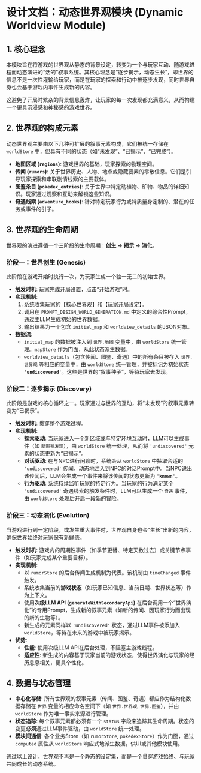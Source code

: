 # 设计文档：动态世界观模块 (Dynamic Worldview Module)

## 1. 核心理念

本模块旨在将游戏的世界观从静态的背景设定，转变为一个与玩家互动、随游戏进程而动态演进的“活的”叙事系统。其核心理念是“逐步揭示，动态生长”，即世界的信息不是一次性灌输给玩家，而是在玩家的探索和行动中被逐步发现，同时世界自身也会基于游戏内事件生成新的内容。

这避免了开局时繁杂的背景信息轰炸，让玩家的每一次发现都充满意义，从而构建一个更具沉浸感和神秘感的游戏世界。

## 2. 世界观的构成元素

动态世界观主要由以下几种可扩展的叙事元素构成，它们被统一存储在 `worldStore` 中，但具有不同的状态（如“未发现”、“已揭示”、“已完成”）。

* **地图区域 (`regions`)**: 游戏世界的基础，玩家探索的物理空间。
* **传闻 (`rumors`)**: 关于世界历史、人物、地点或隐藏要素的零散信息。它们是引导玩家探索和串联剧情线索的主要载体。
* **图鉴条目 (`pokedex_entries`)**: 关于世界中特定动植物、矿物、物品的详细知识。玩家通过观察和互动来解锁这些知识。
* **奇遇线索 (`adventure_hooks`)**: 针对特定玩家行为或特质量身定制的、潜在的任务或事件的引子。

## 3. 世界观的生命周期

世界观的演进遵循一个三阶段的生命周期：**创生 -> 揭示 -> 演化**。

### 阶段一：世界创生 (Genesis)

此阶段在游戏开始时执行一次，为玩家生成一个独一无二的初始世界。

* **触发时机**: 玩家完成开局设置，点击“开始游戏”时。
* **实现机制**:
    1. 系统收集玩家的【核心世界观】和【玩家开局设定】。
    2. 调用在 `PROMPT_DESIGN_WORLD_GENERATION.md` 中定义的综合性Prompt，通过主LLM生成初始的世界数据。
    3. 输出结果为一个包含 `initial_map` 和 `worldview_details` 的JSON对象。
* **数据流**:
  * `initial_map` 的数据被注入到 `世界.地图` 变量中，由 `worldStore` 统一管理。`mapStore` 作为门面，从此状态派生数据。
  * `worldview_details`（包含传闻、图鉴、奇遇）中的所有条目被存入 `世界.世界观` 等相应的变量中，由 `worldStore` 统一管理，并被标记为初始状态 **`'undiscovered'`**。这些是世界的“叙事种子”，等待玩家去发现。

### 阶段二：逐步揭示 (Discovery)

此阶段是游戏的核心循环之一。玩家通过与世界的互动，将“未发现”的叙事元素转变为“已揭示”。

* **触发时机**: 贯穿整个游戏过程。
* **实现机制**:
  * **探索驱动**: 当玩家进入一个新区域或与特定环境互动时，LLM可以生成事件（如 `新图鉴发现`），由 `worldStore` 统一处理，从而将 `'undiscovered'` 元素的状态更新为“已揭示”。
  * **对话驱动**: 在与NPC进行闲聊时，系统会从 `worldStore` 中抽取合适的 `'undiscovered'` 传闻，动态地注入到NPC的对话Prompt中。当NPC说出该传闻后，LLM会生成一个事件来将该传闻的状态更新为 **`'known'`**。
  * **行为驱动**: 系统持续监听玩家的特定行为。当玩家的行为满足某个 `'undiscovered'` 奇遇线索的触发条件时，LLM可以生成一个 `奇遇` 事件，由 `worldStore` 处理后开启一段新的冒险。

### 阶段三：动态演化 (Evolution)

当游戏进行到一定阶段，或发生重大事件时，世界观自身也会“生长”出新的内容，确保世界始终对玩家保有新鲜感。

* **触发时机**: 游戏内的周期性事件（如季节更替、特定天数过去）或关键节点事件（如玩家完成某个重要目标）。
* **实现机制**:
  * 以 `rumorStore` 的后台传闻生成机制为代表。该机制由 `timeChanged` 事件触发。
  * 系统收集当前的**游戏状态**（如玩家已知信息、当前日期、世界状态等）作为上下文。
  * 使用**次级LLM API (`generateWithSecondaryApi`)** 在后台调用一个“世界演化”的专用Prompt，生成新的叙事元素（如新的传闻、因玩家行为而出现的新的生物等）。
  * 新生成的元素同样以 `'undiscovered'` 状态，通过LLM事件被添加入 `worldStore`，等待在未来的游戏中被玩家揭示。
* **优势**:
  * **性能**: 使用次级LLM API在后台处理，不阻塞主游戏线程。
  * **适应性**: 新生成的内容基于玩家当前的游戏状态，使得世界演化与玩家的经历息息相关，更具个性化。

## 4. 数据与状态管理

* **中心化存储**: 所有世界观的叙事元素（传闻、图鉴、奇遇）都应作为结构化数据存储在 `世界` 变量的相应命名空间下（如 `世界.世界观`, `世界.图鉴`），并由 `worldStore` 作为唯一事实来源进行管理。
* **状态追踪**: 每个叙事元素都必须有一个 `status` 字段来追踪其生命周期。状态的变更**必须**通过LLM事件驱动，由 `worldStore` 统一处理。
* **模块间通信**: 各个业务Store（如 `rumorStore`, `pokedexStore`）作为门面，通过 `computed` 属性从 `worldStore` 响应式地派生数据，供UI或其他模块使用。

通过以上设计，世界观不再是一个静态的设定集，而是一个贯穿游戏始终、与玩家共同成长的动态系统。
